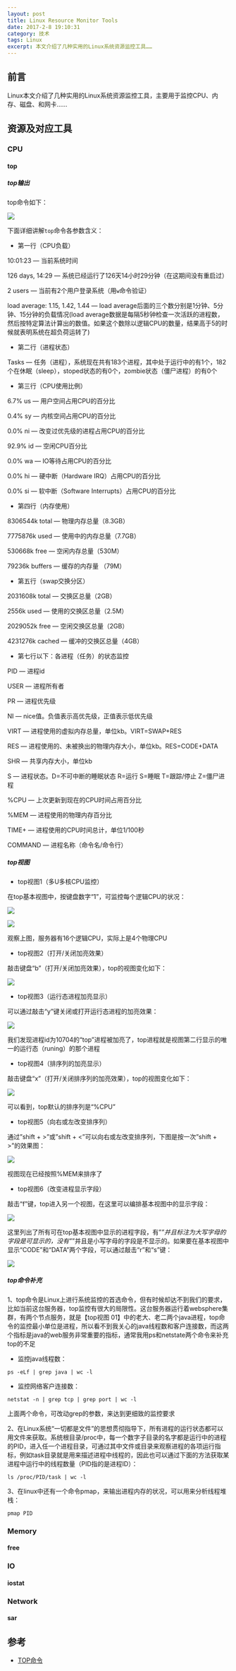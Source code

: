 ```yaml
---
layout: post
title: Linux Resource Monitor Tools
date: 2017-2-8 19:10:31
category: 技术
tags: Linux
excerpt: 本文介绍了几种实用的Linux系统资源监控工具……
---
```


## 前言

Linux本文介绍了几种实用的Linux系统资源监控工具，主要用于监控CPU、内存、磁盘、和网卡……

## 资源及对应工具

### CPU

#### top

##### top输出

top命令如下：

![](/public/img/resource_monitor/top.png)

下面详细讲解`top`命令各参数含义：

* 第一行（CPU负载）

10:01:23 — 当前系统时间

126 days, 14:29 — 系统已经运行了126天14小时29分钟（在这期间没有重启过）

2 users — 当前有2个用户登录系统（用`w`命令验证）

load average: 1.15, 1.42, 1.44 — load average后面的三个数分别是1分钟、5分钟、15分钟的负载情况(load average数据是每隔5秒钟检查一次活跃的进程数，然后按特定算法计算出的数值。如果这个数除以逻辑CPU的数量，结果高于5的时候就表明系统在超负荷运转了)

* 第二行（进程状态）

Tasks — 任务（进程），系统现在共有183个进程，其中处于运行中的有1个，182个在休眠（sleep），stoped状态的有0个，zombie状态（僵尸进程）的有0个

* 第三行（CPU使用比例）

6.7% us — 用户空间占用CPU的百分比

0.4% sy — 内核空间占用CPU的百分比

0.0% ni — 改变过优先级的进程占用CPU的百分比

92.9% id — 空闲CPU百分比

0.0% wa — IO等待占用CPU的百分比

0.0% hi — 硬中断（Hardware IRQ）占用CPU的百分比

0.0% si — 软中断（Software Interrupts）占用CPU的百分比

* 第四行（内存使用）

8306544k total — 物理内存总量（8.3GB）

7775876k used — 使用中的内存总量（7.7GB）

530668k free — 空闲内存总量（530M）

79236k buffers — 缓存的内存量 （79M）

* 第五行（swap交换分区）

2031608k total — 交换区总量（2GB）

2556k used — 使用的交换区总量（2.5M）

2029052k free — 空闲交换区总量（2GB）

4231276k cached — 缓冲的交换区总量（4GB）

* 第七行以下：各进程（任务）的状态监控

PID — 进程id

USER — 进程所有者

PR — 进程优先级

NI — nice值。负值表示高优先级，正值表示低优先级

VIRT — 进程使用的虚拟内存总量，单位kb。VIRT=SWAP+RES

RES — 进程使用的、未被换出的物理内存大小，单位kb。RES=CODE+DATA

SHR — 共享内存大小，单位kb

S — 进程状态。D=不可中断的睡眠状态 R=运行 S=睡眠 T=跟踪/停止 Z=僵尸进程

%CPU — 上次更新到现在的CPU时间占用百分比

%MEM — 进程使用的物理内存百分比

TIME+ — 进程使用的CPU时间总计，单位1/100秒

COMMAND — 进程名称（命令名/命令行）

##### top视图

* top视图1（多U多核CPU监控）

在top基本视图中，按键盘数字“1”，可监控每个逻辑CPU的状况：

![](/public/img/resource_monitor/top-1.png)

![](/public/img/snowman/login.png)

观察上图，服务器有16个逻辑CPU，实际上是4个物理CPU

* top视图2（打开/关闭加亮效果）

敲击键盘“b”（打开/关闭加亮效果），top的视图变化如下：

![](/public/img/resource_monitor/top-y.png)

* top视图3（运行态进程加亮显示）

可以通过敲击“y”键关闭或打开运行态进程的加亮效果：

![](/public/img/resource_monitor/top-y.png)

我们发现进程id为10704的“top”进程被加亮了，top进程就是视图第二行显示的唯一的运行态（runing）的那个进程

* top视图4（排序列的加亮显示）

敲击键盘“x”（打开/关闭排序列的加亮效果），top的视图变化如下：

![](/public/img/resource_monitor/top-x.png)

可以看到，top默认的排序列是“%CPU”

* top视图5（向右或左改变排序列）

通过”shift + >”或”shift + <”可以向右或左改变排序列，下图是按一次”shift + >”的效果图：

![](/public/img/resource_monitor/top-shift.png)

视图现在已经按照%MEM来排序了

* top视图6（改变进程显示字段）

敲击“f”键，top进入另一个视图，在这里可以编排基本视图中的显示字段：

![](/public/img/resource_monitor/top-f.png)

这里列出了所有可在top基本视图中显示的进程字段，有”*”并且标注为大写字母的字段是可显示的，没有”*”并且是小写字母的字段是不显示的。如果要在基本视图中显示“CODE”和“DATA”两个字段，可以通过敲击“r”和“s”键：

![](/public/img/resource_monitor/top-f-r_s.png)

##### top命令补充

1、top命令是Linux上进行系统监控的首选命令，但有时候却达不到我们的要求，比如当前这台服务器，top监控有很大的局限性。这台服务器运行着websphere集群，有两个节点服务，就是【top视图 01】中的老大、老二两个java进程，top命令的监控最小单位是进程，所以看不到我关心的java线程数和客户连接数，而这两个指标是java的web服务非常重要的指标，通常我用ps和netstate两个命令来补充top的不足

* 监控java线程数：

`ps -eLf | grep java | wc -l`

* 监控网络客户连接数：

`netstat -n | grep tcp | grep port | wc -l`

上面两个命令，可改动grep的参数，来达到更细致的监控要求

2、在Linux系统“一切都是文件”的思想贯彻指导下，所有进程的运行状态都可以用文件来获取。系统根目录/proc中，每一个数字子目录的名字都是运行中的进程的PID，进入任一个进程目录，可通过其中文件或目录来观察进程的各项运行指标，例如task目录就是用来描述进程中线程的，因此也可以通过下面的方法获取某进程中运行中的线程数量（PID指的是进程ID）：

`ls /proc/PID/task | wc -l`

3、在linux中还有一个命令pmap，来输出进程内存的状况，可以用来分析线程堆栈：

`pmap PID`

### Memory

#### free



### IO

#### iostat

### Network

#### sar

## 参考

* [TOP命令](http://www.jb51.net/article/40807.htm)





